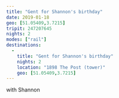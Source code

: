 ```yaml
---
title: "Gent for Shannon's birthday"
date: 2019-01-18
geo: [51.05409,3.7215]
tripit: 247207645
nights: 2
modes: ["rail"]
destinations:
  -
    title: "Gent for Shannon's birthday"
    nights: 2
    location: "1898 The Post (tower)"
    geo: [51.05409,3.7215]
---
```


with Shannon
